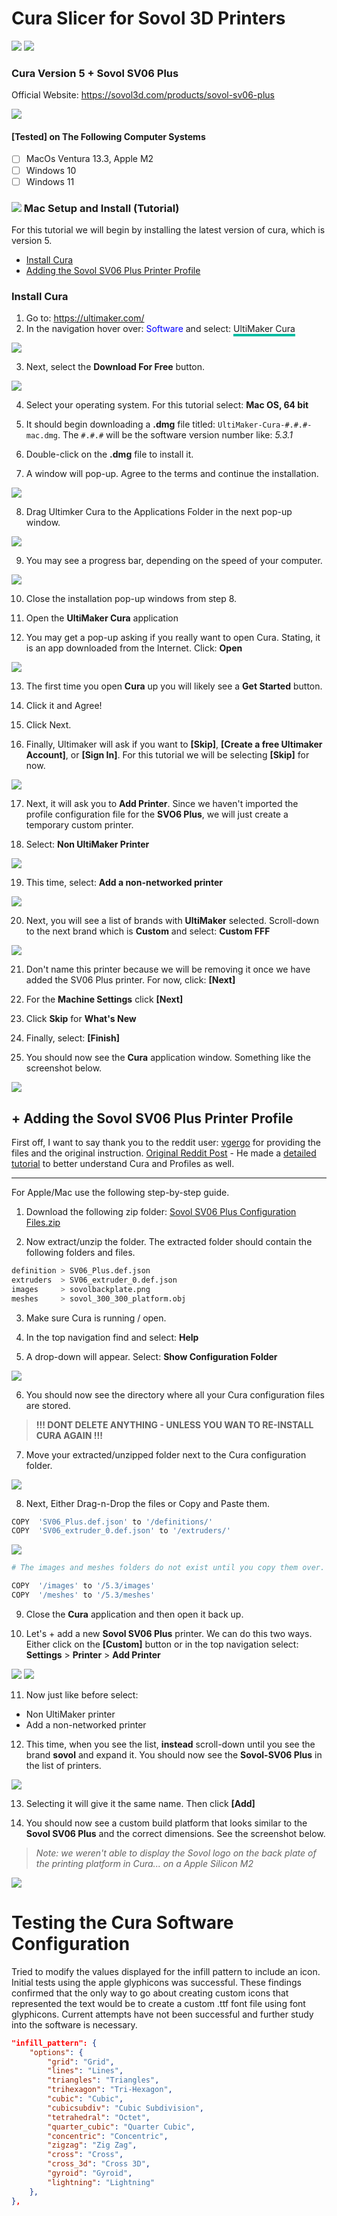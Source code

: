 # Cura Slicer for Sovol 3D Printers

<img src="./cura-logo.png" style="max-height: 50px;" />
<img src="./sovol-logo.png" style="max-height: 50px;" />

### Cura Version 5 + Sovol SV06 Plus

Official Website: https://sovol3d.com/products/sovol-sv06-plus

<img src="./images/sovol-sv06-plus-printer.png" style="max-height: 300px;"/>


#### [Tested] on The Following Computer Systems

- [ ] MacOs Ventura 13.3,  Apple M2
- [ ] Windows 10
- [ ] Windows 11

### <img src="./images/apple-logo.png" style="max-height: 20px;" /> Mac Setup and Install (Tutorial)

For this tutorial we will begin by installing the latest version of cura, which is version 5.

- [Install Cura](#install_cura)
- [Adding the Sovol SV06 Plus Printer Profile](#add_sv06_plus)

<h3 id="install_cura">Install Cura</h3>

1. Go to: https://ultimaker.com/
2. In the navigation hover over: <span style="color: blue;">Software</span> and select: <span style="border-bottom: solid 4px #00BBA1;">UltiMaker Cura</span>

<img src="./images/ultimaker-select-cura-software-link.png" style=""/>

3. Next, select the **Download For Free** button.

<img src="./images/ultimaker-cura-download-for-free-button.png" />

4. Select your operating system. For this tutorial select: **Mac OS, 64 bit**

5. It should begin downloading a **.dmg** file titled: `UltiMaker-Cura-#.#.#-mac.dmg`. The `#.#.#` will be the software version number like: _5.3.1_

6. Double-click on the **.dmg** file to install it.

7. A window will pop-up. Agree to the terms and continue the installation.

<img src="./images/ultimaker-cura-agree-and-install-1.png" />

8. Drag Ultimker Cura to the Applications Folder in the next pop-up window.

<img src="./images/ultimaker-cura-drag-to-applications.png" />

9. You may see a progress bar, depending on the speed of your computer.

<img src="./images/ultimaker-cura-copying-to-applications.png" style="max-height: 100px;" />

10. Close the installation pop-up windows from step 8.

11. Open the **UltiMaker Cura** application

12. You may get a pop-up asking if you really want to open Cura. Stating, it is an app downloaded from the Internet. Click: **Open**

<img src="./images/ultimaker-cura-approve-app.png" />

13. The first time you open **Cura** up you will likely see a **Get Started** button.

14. Click it and Agree!

15. Click Next.

16. Finally, Ultimaker will ask if you want to **[Skip]**, **[Create a free Ultimaker Account]**, or **[Sign In]**. For this tutorial we will be selecting **[Skip]** for now.

<img src="./images/sign-into-ultimaker.png" style="max-height: 400px;" />

17. Next, it will ask you to **Add Printer**. Since we haven't imported the profile configuration file for the **SVO6 Plus**, we will just create a temporary custom printer.

18. Select: **Non UltiMaker Printer**

<img src="./images/select-non-ultimaker-printer.png" style="max-height:400px;" />

19. This time, select: **Add a non-networked printer**

<img src="./images/add-a-non-networked-printer.png" style="max-height:200px;" />

20. Next, you will see a list of brands with **UltiMaker** selected. Scroll-down to the next brand which is **Custom** and select: **Custom FFF**

<img src="./images/select-custom-fff-printer.png" style="max-height: 500px;" />

21. Don't name this printer because we will be removing it once we have added the SV06 Plus printer. For now, click: **[Next]**

22. For the **Machine Settings** click **[Next]**

23. Click **Skip** for **What's New**

24. Finally, select: **[Finish]**

25. You should now see the **Cura** application window. Something like the screenshot below.

<img src="./images/ultimaker-cura-default-prepare-window.png" style="" />


<h2 id="add_sv06_plus"> + Adding the Sovol SV06 Plus Printer Profile</h2>

First off, I want to say thank you to the reddit user: <a href="https://www.reddit.com/user/vgergo/"  target="_blank">vgergo</a> for providing the files and the original instruction. <a href="https://www.reddit.com/r/Sovol/comments/12ycn1g/tip_this_is_how_you_can_import_sovol_slicers_sv06/" target="_blank">Original Reddit Post</a> - He made a [detailed tutorial](https://www.youtube.com/embed/VULBzpPf0Yg) to better understand Cura and Profiles as well.


<hr />

For Apple/Mac use the following step-by-step guide.

1. Download the following zip folder: [Sovol SV06 Plus Configuration Files.zip](./sovol-SV06-plus-config_files.zip)

2. Now extract/unzip the folder. The extracted folder should contain the following folders and files.

```bash
definition > SV06_Plus.def.json
extruders  > SV06_extruder_0.def.json
images     > sovolbackplate.png
meshes     > sovol_300_300_platform.obj
```

3. Make sure Cura is running / open.

4. In the top navigation find and select: **Help**

5. A drop-down will appear. Select: **Show Configuration Folder**

<img src="./images/ultimaker-cura-show-config-folder.png" style="max-height: 200px;"/>

6. You should now see the directory where all your Cura configuration files are stored.
> **!!! DONT DELETE ANYTHING - UNLESS YOU WAN TO RE-INSTALL CURA AGAIN !!!**

7. Move your extracted/unzipped folder next to the Cura configuration folder.

<img src="./images/mac-config-folder-by-folder.png" style="" />

8. Next, Either Drag-n-Drop the files or Copy and Paste them.

```bash
COPY  'SV06_Plus.def.json' to '/definitions/'
COPY  'SV06_extruder_0.def.json' to '/extruders/'
```

<img src="./images/copy-images-meshes-folders.png" style="" />

```bash
# The images and meshes folders do not exist until you copy them over.

COPY  '/images' to '/5.3/images'
COPY  '/meshes' to '/5.3/meshes'
```

9. Close the **Cura** application and then open it back up.

10. Let's + add a new **Sovol SV06 Plus** printer. We can do this two ways. Either click on the **[Custom]** button or in the top navigation select: **Settings** > **Printer** > **Add Printer**

<img src="./images/ultimaker-cura-settings-add-printer.png" style="" />

<img src="./images/ultimaker-cura-custom-add-printer.png" style="" />

11. Now just like before select:

- Non UltiMaker printer
- Add a non-networked printer

12. This time, when you see the list, **instead** scroll-down until you see the brand **sovol** and expand it. You should now see the **Sovol-SV06 Plus** in the list of printers.

<img src="./images/add-sovol-sv06-plus-printer.png" style="" />

13. Selecting it will give it the same name. Then click **[Add]**

14. You should now see a custom build platform that looks similar to the **Sovol SV06 Plus** and the correct dimensions. See the screenshot below.
> _Note: we weren't able to display the Sovol logo on the back plate of the printing platform in Cura... on a Apple Silicon M2_

<img src="./images/ultimaker-cura-sovol-sv06-plus-profile-working.png" style="" />


# Testing the Cura Software Configuration

Tried to modify the values displayed for the infill pattern to include an icon. Initial tests using the apple glyphicons was successful. These findings confirmed that the only way to go about creating custom icons that represented the text would be to create a custom .ttf font file using font glyphicons. Current attempts have not been successful and further study into the software is necessary.

```json
"infill_pattern": {
    "options": {
        "grid": "Grid",
        "lines": "Lines",
        "triangles": "Triangles",
        "trihexagon": "Tri-Hexagon",
        "cubic": "Cubic",
        "cubicsubdiv": "Cubic Subdivision",
        "tetrahedral": "Octet",
        "quarter_cubic": "Quarter Cubic",
        "concentric": "Concentric",
        "zigzag": "Zig Zag",
        "cross": "Cross",
        "cross_3d": "Cross 3D",
        "gyroid": "Gyroid",
        "lightning": "Lightning"
    },
},
```